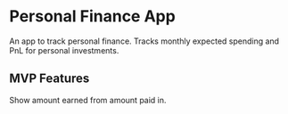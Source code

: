 # Personal Finance App
An app to track personal finance.
Tracks monthly expected spending and PnL for personal investments.

## MVP Features
Show amount earned from amount paid in.